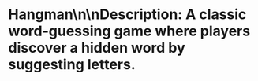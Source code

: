 # Hangman\n\n**Description:** A classic word-guessing game where players discover a hidden word by suggesting letters.
